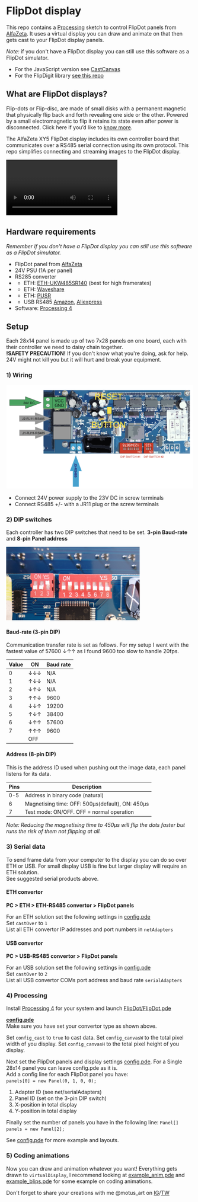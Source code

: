 # FlipDot display

This repo contains a [Processing](https://processing.org/) sketch to control FlipDot panels from [AlfaZeta](https://flipdots.com). It uses a virtual display you can draw and animate on that then gets cast to your FlipDot display panels.

*Note:* if you don't have a FlipDot display you can still use this software as a FlipDot simulator.

- For the JavaScript version see [CastCanvas](./CastCanvas/)
- For the FlipDigit library [see this repo](https://github.com/owenmcateer/FlipDigits)


## What are FlipDot displays?

Flip-dots or Flip-disc, are made of small disks with a permanent magnetic that physically flip back and forth revealing one side or the other. Powered by a small electromagnetic to flip it retains its state even after power is disconnected. Click here if you’d like to [know more](https://flipdots.com/en/electromagnetic-flip-disc-technology-how-it-works/).

The AlfaZeta XY5 FlipDot display includes its own controller board that communicates over a RS485 serial connection using its own protocol. This repo simplifies connecting and streaming images to the FlipDot display.

![Video of FlipDots](./assets/FlipDot.mp4)


## Hardware requirements

*Remember if you don't have a FlipDot display you can still use this software as a FlipDot simulator.*

- FlipDot panel from [AlfaZeta](https://flipdots.com)
- 24V PSU (1A per panel)
- RS285 converter
- - ETH: [ETH-UKW485SR140](https://www.sklep.uk-system.pl/konwertery-eth-ukw485sr140-z-4-portami-szeregowymi-rs485-p-41.html) (best for high framerates)
- - ETH: [Waveshare](https://www.waveshare.com/product/iot-communication/wired-comm-converter/ethernet-to-rs232-rs485.htm)
- - ETH: [PUSR](https://www.pusr.com/products/serial-to-ethernet-converters.html)
- - USB RS485 [Amazon](https://www.amazon.com/DZS-Elec-Converter-Communication-Centralized/dp/B07CMY1DGK/), [Aliexpress](https://www.aliexpress.us/item/3256802833469866.html)
- Software: [Processing 4](https://processing.org/download)


## Setup

Each 28x14 panel is made up of two 7x28 panels on one board, each with their controller we need to daisy chain together.  
**!SAFETY PRECAUTION!** If you don't know what you're doing, ask for help. 24V might not kill you but it will hurt and break your equipment.

### 1) Wiring  

![FlipDot control board](./assets/FlipDot-controller.png)

- Connect 24V power supply to the 23V DC in screw terminals
- Connect RS485 +/- with a JR11 plug or the screw terminals

### 2) DIP switches

Each controller has two DIP switches that need to be set. **3-pin Baud-rate** and **8-pin Panel address**

![FlipDot DIP pins](docs/DIP-pins.png)

#### Baud-rate (3-pin DIP)

Communication transfer rate is set as follows. For my setup I went with the fastest value of 57600 ↓↑↑ as I found 9600 too slow to handle 20fps.

| Value | ON  | Baud rate|
|------|-----|--------|
|  0   | ↓↓↓ | N/A|
|  1   | ↑↓↓ | N/A|
|  2   | ↓↑↓ | N/A|
|  3   | ↑↑↓ | 9600|
|  4   | ↓↓↑ | 19200|
|  5   | ↑↓↑ | 38400|
|  6   | ↓↑↑ | 57600|
|  7   | ↑↑↑ | 9600|
|      | OFF ||

#### Address (8-pin DIP)

This is the address ID used when pushing out the image data, each panel listens for its data.

| Pins | Description|
|-----|--------------|
| 0-5 | Address in binary code (natural)|
|  6  | Magnetising time: OFF: 500μs(default), ON: 450μs|
|  7  | Test mode: ON/OFF. OFF = normal operation|

*Note: Reducing the magnetising time to 450μs will flip the dots faster but runs the risk of them not flipping at all.*

### 3) Serial data

To send frame data from your computer to the display you can do so over ETH or USB. For small display USB is fine but larger display will require an ETH solution.  
See suggested serial products above.

#### ETH convertor

**PC > ETH > ETH-RS485 convertor > FlipDot panels**

For an ETH solution set the following settings in [config.pde](./FlipDot/config.pde)  
Set `castOver` to `1`  
List all ETH convertor IP addresses and port numbers in `netAdapters`

#### USB convertor

**PC > USB-RS485 convertor > FlipDot panels**

For an USB solution set the following settings in [config.pde](./FlipDot/config.pde)  
Set `castOver` to `2`  
List all USB convertor COMs port address and baud rate `serialAdapters`

### 4) Processing

Install [Processing 4](https://processing.org/download) for your system and launch [FlipDot/FlipDot.pde](./FlipDot/FlipDot.pde)

**[config.pde](./FlipDot/config.pde)**  
Make sure you have set your convertor type as shown above. 

Set `config_cast` to `true` to cast data.
Set `config_canvasW` to the total pixel width of you display.
Set `config_canvasH` to the total pixel height of you display.


Next set the FlipDot panels and display settings [config.pde](./FlipDot/config.pde). For a Single 28x14 panel you can leave config.pde as it is.  
Add a config line for each FlipDot panel you have:  
`panels[0] = new Panel(0, 1, 0, 0);`
1) Adapter ID (see net/serialAdapters)
2) Panel ID (set on the 3-pin DIP switch)
3) X-position in total display
4) Y-position in total display

Finally set the number of panels you have in the following line: `Panel[] panels = new Panel[2];`

See [config.pde](./FlipDot/config.pde) for more example and layouts.

### 5) Coding animations

Now you can draw and animation whatever you want! Everything gets drawn to `virtualDisplay`, I recommend looking at [example_anim.pde](./FlipDot/example_anim.pde) and [example_blips.pde](./FlipDot/example_blips.pde) for some example on coding animations.

Don't forget to share your creations with me @motus_art on [IG](https://instagram.com/motus_art)/[TW](https://twitter.com/motus_art)